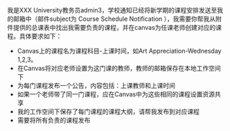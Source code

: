 我是XXX University教务员admin3，学校通知已经将新学期的课程安排发送至我的邮箱中（邮件subject为 Course Schedule Notification ），我需要你帮我从附件提供的总课表中找出我需要负责的课程，并在canvas为任课老师创建对应的课程。具体要求如下：
- Canvas上的课程名为课程科目-上课时间，如Art Appreciation-Wednesday 1,2,3。
- 在Canvas将对应老师设置为这门课的教师，教师的邮箱保存在本地工作空间下
- 为每门课程发布一个公告，内容包括：上课教师和上课时间
- 如果一个老师带了同一门课程，应在Canvas中为这些相同的课程设置资源共享
- 我的工作空间下保存了每门课程的课程大纲，请帮我发布到对应课程
- 需要将所有负责的课程发布